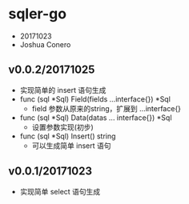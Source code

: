 # sqler-go
- 20171023
- Joshua Conero

## v0.0.2/20171025
- 实现简单的 insert 语句生成
- func (sql *Sql) Field(fields ...interface{}) *Sql
    - field 参数从原来的string，扩展到 ...interface{}
- func (sql *Sql) Data(datas ... interface{}) *Sql
    - 设置参数实现(初步)
- func (sql *Sql) Insert() string
    - 可以生成简单 insert 语句

## v0.0.1/20171023
- 实现简单 select 语句生成